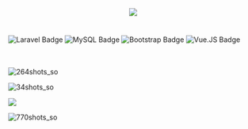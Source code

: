 <div align="center">
  <img src="https://github.com/carincon93/fitotecturaWebApp/assets/18555989/12fc2fdf-71dd-48ca-8252-4d036dfb007b" />
</div>

#

![Laravel Badge](https://img.shields.io/badge/Laravel-ffffff?logo=laravel&logoColor=000&style=flat)
![MySQL Badge](https://img.shields.io/badge/MySQL-ffffff?logo=mysql&logoColor=000&style=flat)
![Bootstrap Badge](https://img.shields.io/badge/Bootstrap-ffffff?logo=bootstrap&logoColor=000&style=flat)
![Vue.JS Badge](https://img.shields.io/badge/Vue.JS-ffffff?logo=vue.js&logoColor=000&style=flat)

\
\
![264shots_so](https://github.com/carincon93/fitotecturaWebApp/assets/18555989/3894ee7b-29aa-48d8-8948-b271f04ff3b3)

![34shots_so](https://github.com/carincon93/fitotecturaWebApp/assets/18555989/073b310d-caf7-4d27-bb91-6461d57929da)


<img src="https://github.com/carincon93/fitotecturaWebApp/blob/main/public/images/7a966aeb-0f5c-472e-97c1-4be1e8773edd.gif" />


![770shots_so](https://github.com/carincon93/fitotecturaWebApp/assets/18555989/67d83682-c00a-4ab4-9bb5-0866f26b3b6b)
